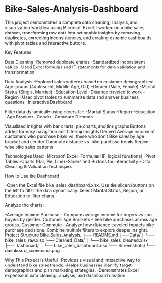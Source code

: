 # Bike-Sales-Analysis-Dashboard
This project demonstrates a complete data cleaning, analysis, and visualization workflow using Microsoft Excel. I worked on a bike sales dataset, transforming raw data into actionable insights by removing duplicates, correcting inconsistencies, and creating dynamic dashboards with pivot tables and interactive buttons.

Key Features

Data Cleaning
-Removed duplicate entries
-Standardized inconsistent values
-Used Excel formulas and IF statements for data validation and transformation

Data Analysis
-Explored sales patterns based on customer demographics:
-Age groups (Adolescent, Middle Age, Old)
-Gender (Male, Female)
-Marital Status (Single, Married)
-Education Level
-Distance traveled to work
-Region
-Used pivot tables to summarize data and answer business questions
-Interactive Dashboard

Filter data dynamically using slicers for:
-Marital Status
-Region
-Education
-Age Brackets
-Gender
-Commute Distance

Visualized insights with bar charts, pie charts, and line graphs
Buttons added for easy navigation and filtering
Insights Derived
Average income of customers who purchase bikes vs. those who don’t
Bike sales by age bracket and gender
Commute distance vs. bike purchase trends
Region-wise bike sales patterns

Technologies Used
-Microsoft Excel
-Formulas (IF, logical functions)
-Pivot Tables
-Charts (Bar, Pie, Line)
-Slicers and Buttons for interactivity
-Data Cleaning & Validation Techniques

How to Use the Dashboard

-Open the Excel file bike_sales_dashboard.xlsx.
Use the slicers/buttons on the left to filter the data dynamically:
Select Marital Status, Region, or Education to filter charts.

Analyze the charts:

-Average Income Purchase – Compare average income for buyers vs non-buyers by gender.
Customer Age Brackets – See bike purchases across age groups.
Customer Commute – Analyze how distance traveled impacts bike purchase decisions.
Combine multiple filters to explore deeper insights.
Project Structure
Bike_Sales_Analysis/
├── README.md
├── Data/
│   └── bike_sales_raw.xlsx
├── Cleaned_Data/
│   └── bike_sales_cleaned.xlsx
├── Dashboard/
│   └── bike_sales_dashboard.xlsx
└── Screenshots/
    └── dashboard_screenshot.png

Why This Project is Useful
-Provides a visual and interactive way to understand bike sales trends.
-Helps businesses identify target demographics and plan marketing strategies.
-Demonstrates Excel expertise in data cleaning, analysis, and dashboard creation.
